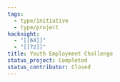 ```yaml
---
tags:
  - type/initiative
  - type/project
hacknight:
  - "[[64]]"
  - "[[72]]"
title: Youth Employment Challenge
status_project: Completed
status_contributor: Closed
---
```

 
